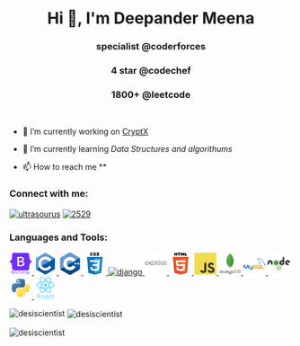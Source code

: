 <h1 align="center">Hi 👋, I'm Deepander Meena</h1>
<h3 align="center">specialist @coderforces</h3>
<h3 align="center">4 star @codechef</h3>
<h3 align="center">1800+ @leetcode</h3>


<p align="left"> <img src="" alt="" /> </p>

<p align="left"> <a href="" alt="" /></a> </p>

<p align="left"> <a href="" alt="" /></a> </p>

- 🔭 I’m currently working on [CryptX](https://github.com/desiscientist/CryptX)

- 🌱 I’m currently learning *Data Structures and algorithums*

- 📫 How to reach me **

<h3 align="left">Connect with me:</h3>
<p align="left">
<a href="" alt="" height="30" width="40" /></a>
<a href="" target="blank"><img align="center" src="" alt="ultrasourus" height="30" width="40" /></a>
<a href="" target="blank"><img align="center" src="" alt="2529" height="30" width="40" /></a>
<a href="" alt="" height="30" width="40" /></a>
</p>

<h3 align="left">Languages and Tools:</h3>
<p align="left"> <a href="https://getbootstrap.com" target="_blank" rel="noreferrer"> <img src="https://raw.githubusercontent.com/devicons/devicon/master/icons/bootstrap/bootstrap-plain-wordmark.svg" alt="bootstrap" width="40" height="40"/> </a> <a href="https://www.cprogramming.com/" target="_blank" rel="noreferrer"> <img src="https://raw.githubusercontent.com/devicons/devicon/master/icons/c/c-original.svg" alt="c" width="40" height="40"/> </a> <a href="https://www.w3schools.com/cpp/" target="_blank" rel="noreferrer"> <img src="https://raw.githubusercontent.com/devicons/devicon/master/icons/cplusplus/cplusplus-original.svg" alt="cplusplus" width="40" height="40"/> </a> <a href="https://www.w3schools.com/css/" target="_blank" rel="noreferrer"> <img src="https://raw.githubusercontent.com/devicons/devicon/master/icons/css3/css3-original-wordmark.svg" alt="css3" width="40" height="40"/> </a> <a href="https://www.djangoproject.com/" target="_blank" rel="noreferrer"> <img src="https://cdn.worldvectorlogo.com/logos/django.svg" alt="django" width="40" height="40"/> </a> <a href="https://expressjs.com" target="_blank" rel="noreferrer"> <img src="https://raw.githubusercontent.com/devicons/devicon/master/icons/express/express-original-wordmark.svg" alt="express" width="40" height="40"/> </a> <a href="https://www.w3.org/html/" target="_blank" rel="noreferrer"> <img src="https://raw.githubusercontent.com/devicons/devicon/master/icons/html5/html5-original-wordmark.svg" alt="html5" width="40" height="40"/> </a> <a href="https://developer.mozilla.org/en-US/docs/Web/JavaScript" target="_blank" rel="noreferrer"> <img src="https://raw.githubusercontent.com/devicons/devicon/master/icons/javascript/javascript-original.svg" alt="javascript" width="40" height="40"/> </a> <a href="https://www.mongodb.com/" target="_blank" rel="noreferrer"> <img src="https://raw.githubusercontent.com/devicons/devicon/master/icons/mongodb/mongodb-original-wordmark.svg" alt="mongodb" width="40" height="40"/> </a> <a href="https://www.mysql.com/" target="_blank" rel="noreferrer"> <img src="https://raw.githubusercontent.com/devicons/devicon/master/icons/mysql/mysql-original-wordmark.svg" alt="mysql" width="40" height="40"/> </a> <a href="https://nodejs.org" target="_blank" rel="noreferrer"> <img src="https://raw.githubusercontent.com/devicons/devicon/master/icons/nodejs/nodejs-original-wordmark.svg" alt="nodejs" width="40" height="40"/> </a> <a href="https://www.python.org" target="_blank" rel="noreferrer"> <img src="https://raw.githubusercontent.com/devicons/devicon/master/icons/python/python-original.svg" alt="python" width="40" height="40"/> </a> <a href="https://reactjs.org/" target="_blank" rel="noreferrer"> <img src="https://raw.githubusercontent.com/devicons/devicon/master/icons/react/react-original-wordmark.svg" alt="react" width="40" height="40"/> </a> </p>

<p><img align="left" src="https://github-readme-stats.vercel.app/api/top-langs?username=desiscientist&show_icons=true&locale=en&layout=compact" alt="desiscientist" /></p>

<p>&nbsp;<img align="center" src="https://github-readme-stats.vercel.app/api?username=desiscientist&show_icons=true&locale=en" alt="desiscientist" /></p>

<p><img align="center" src="https://github-readme-streak-stats.herokuapp.com/?user=desiscientist&" alt="desiscientist" /></p>
